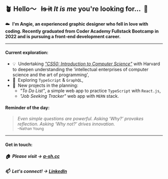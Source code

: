 ## 🪴 Hello〜&nbsp;&nbsp; <s>Is it</s> *It is me* you're looking for... &nbsp;🎵

☁️&nbsp;  **I'm Angie, an experienced graphic designer who fell in love with coding. Recently graduated from Coder Academy Fullstack Bootcamp in 2022 and is pursuing a front-end development career.**

---
#### Current exploration:

- 💡&nbsp; Undertaking [*"CS50: Introduction to Computer Science"*](https://pll.harvard.edu/course/cs50-introduction-computer-science?delta=0) with Harvard to deepen understanding the 'intellectual enterprises of computer science and the art of programming',
- 🔭&nbsp; Exploring `TypeScript` & `GraphQL`,
- 🌱&nbsp; New projects in the planning:
  - *"To Do List"*, a simple web app to practice `TypeScript` with `React.js`,
  - *"Job Seeking Tracker"* web app with `MERN` stack.


#### Reminder of the day:
> *Even simple questions are powerful. Asking ‘Why?’ provokes reflection. Asking ‘Why not?’ drives innovation.*
<br/><sub>–Nathan Young</sub>

---
#### Get in touch:

##### 🏠&nbsp; Please visit → [a-sh.cc](https://www.a-sh.cc)

##### 📫&nbsp;  Let's connect! →  [LinkedIn](https://www.linkedin.com/in/angiehentri/)
